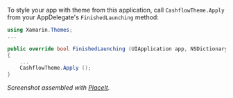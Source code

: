 To style your app with theme from this application, call
`CashflowTheme.Apply` from your AppDelegate's `FinishedLaunching` method:

```csharp
using Xamarin.Themes;
...

public override bool FinishedLaunching (UIApplication app, NSDictionary options)
{
	...
	CashflowTheme.Apply ();
}
```
 
*Screenshot assembled with [PlaceIt](http://placeit.breezi.com/).*
